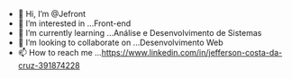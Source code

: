 - 👋 Hi, I’m @Jefront
- 👀 I’m interested in ...Front-end
- 🌱 I’m currently learning ...Análise e Desenvolvimento de Sistemas
- 💞️ I’m looking to collaborate on ...Desenvolvimento Web
- 📫 How to reach me ...https://www.linkedin.com/in/jefferson-costa-da-cruz-391874228

<!---
Jefront/Jefront is a ✨ special ✨ repository because its `README.md` (this file) appears on your GitHub profile.
You can click the Preview link to take a look at your changes.
--->
